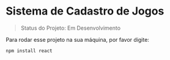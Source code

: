 <h1>Sistema de Cadastro de Jogos</h1>

> Status do Projeto: Em Desenvolvimento

Para rodar esse projeto na sua máquina, por favor digite:

```
npm install react
```
